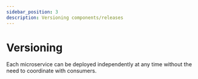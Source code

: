 ```yaml
---
sidebar_position: 3
description: Versioning components/releases
---
```


# Versioning

Each microservice can be deployed independently at any time without the need to coordinate with consumers.
